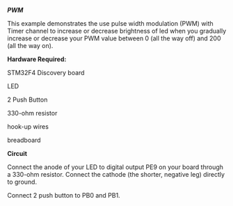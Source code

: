 ***PWM***

This example demonstrates the use pulse width modulation (PWM) with Timer channel to increase or decrease brightness of led 
when you gradually increase or decrease your PWM value between 0 (all the way off) and 200 (all the way on).

**Hardware Required:**

STM32F4 Discovery board

LED

2 Push Button

330-ohm resistor

hook-up wires

breadboard


**Circuit**


Connect the anode of your LED to digital output PE9 on your board through a 330-ohm resistor. Connect the cathode (the shorter, negative leg) directly to ground.

Connect 2 push button to PB0 and PB1.
